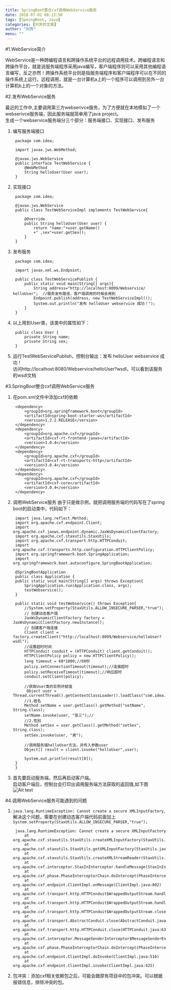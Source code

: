 ```yaml
---
title: SpringBoot整合cxf调用WebService服务
date: 2018-07-02 08:13:58
tags: [SpeingBoot, Java]
categories: [刘芳的文章]
author: "刘芳"
menu: ""
---
```


#1.WebService简介

WebService是一种跨编程语言和跨操作系统平台的远程调用技术。跨编程语言和跨操作平台，就是说服务端程序采用java编写，客户端程序则可以采用其他编程语言编写，反之亦然！跨操作系统平台则是指服务端程序和客户端程序可以在不同的操作系统上运行。远程调用，就是一台计算机a上的一个程序可以调用到另外一台计算机b上的一个对象的方法。

#2.发布WebService服务
  
  最近的工作中,主要调用第三方webserivce服务，为了方便就在本地模拟了一个webserivce服务端，因此服务端就简单用了java project。<br/>
生成一个webservice服务端分三个部分：服务端接口、实现接口、发布服务


1. 编写服务端接口

		package com.idea;

		import javax.jws.WebMethod;

		@javax.jws.WebService
		public interface TestWebService {
			@WebMethod
			String helloUser(User user);
		}
2. 实现接口

		package com.idea;

		@javax.jws.WebService
		public class TestWebServiceImpl implements TestWebService{

			@Override
			public String helloUser(User user) {
				return "name:"+user.getName()
				+" ,sex"+user.getSex();
			}
		}
3. 发布服务

		package com.idea;

		import javax.xml.ws.Endpoint;

		public class TestWebServicePublish {
			public static void main(String[] args){
				String address="http://localhost:8099/Webservice/   helloUser";  //服务发布路径，客户端调用的时候会用到
				Endpoint.publish(address, new TestWebServiceImpl());
				System.out.println("发布 helloUser webservice 成功！");
			}
		}
4. 以上用到User类，该类中的属性如下：


		public class User {
			private String name;
			private String sex;
		}
5. 运行TestWebServicePublish，控制台输出：发布 helloUser webservice 成功！<br/>访问http://localhost:8080/Webservice/helloUser?wsdl，可以看到该服务的wsdl文档


#3.SpringBoot整合cxf调用WebService服务
1. 在pom.xml文件中添加cxf的依赖

		<dependency>
            <groupId>org.springframework.boot</groupId>
            <artifactId>spring-boot-starter-ws</artifactId>
            <version>1.2.2.RELEASE</version>
        </dependency>
		<dependency>
    		<groupId>org.apache.cxf</groupId>
    		<artifactId>cxf-rt-frontend-jaxws</artifactId>
    		<version>3.0.4</version>
		</dependency>
		<dependency>
    		<groupId>org.apache.cxf</groupId>
    		<artifactId>cxf-rt-transports-http</artifactId>
    		<version>3.0.4</version>
		</dependency>
		<dependency>
    		<groupId>org.apache.cxf</groupId>
    		<artifactId>cxf-core</artifactId>
    		<version>3.0.4</version>
		</dependency>

2. 调用WebService服务
由于只是做示例，就把调用服务端的代码写在了spring boot的启动类中，代码如下：


		import java.lang.reflect.Method;
		import org.apache.cxf.endpoint.Client;
		import org.apache.cxf.jaxws.endpoint.dynamic.JaxWsDynamicClientFactory;
		import org.apache.cxf.staxutils.StaxUtils;
		import org.apache.cxf.transport.http.HTTPConduit;
		import org.apache.cxf.transports.http.configuration.HTTPClientPolicy;
		import org.springframework.boot.SpringApplication;
		import org.springframework.boot.autoconfigure.SpringBootApplication;

		@SpringBootApplication
		public class Application {
		public static void main(String[] args) throws Exception{
			SpringApplication.run(Application.class, args);
			testWebservice();
		}
	
		public static void testWebservice() throws Exception{
			//System.setProperty(StaxUtils.ALLOW_INSECURE_PARSER,"true");
			// 创建动态客户端
        	JaxWsDynamicClientFactory factory = JaxWsDynamicClientFactory.newInstance();
        	// 创建客户端连接       
        	Client client = factory.createClient("http://localhost:8099/Webservice/helloUser?wsdl");
        	//设置超时时间
        	HTTPConduit conduit = (HTTPConduit) client.getConduit();
			HTTPClientPolicy policy = new HTTPClientPolicy();
			long timeout = 60*1000;//60秒
			policy.setConnectionTimeout(timeout);//连接超时
			policy.setReceiveTimeout(timeout);//响应超时
			conduit.setClient(policy);
		
			//获取User类的实例并赋值
       		 Object user = Thread.currentThread().getContextClassLoader().loadClass("com.idea.User").newInstance();
			//1.姓名
        	Method setName = user.getClass().getMethod("setName", String.class);
        	setName.invoke(user, "张三");//		    
			//2.性别
	    	Method setSex = user.getClass().getMethod("setSex", String.class);
	    	setSex.invoke(user, "男");		    
	    
	    	//调用服务端helloUser方法，并传入参数user
			Object[] result = client.invoke("helloUser",user);

			System.out.println(result[0]);
		}
		}
3. 首先要启动服务端，然后再启动客户端。<br/>
	启动客户端后，控制台会打印出调用服务端方法获取的返回值,如下图
	![Alt text](/images/webservice1.jpg)

#4.调用WebService服务可能遇到的问题
1. `java.lang.RuntimeException: Cannot create a secure XMLInputFactory`,解决这个问题，需要在创建动态客户端代码前面加上`System.setProperty(StaxUtils.ALLOW_INSECURE_PARSER,"true");`


		java.lang.RuntimeException: Cannot create a secure XMLInputFactory
        	at org.apache.cxf.staxutils.StaxUtils.createXMLInputFactory(StaxUtils.java:315)
        	at org.apache.cxf.staxutils.StaxUtils.getXMLInputFactory(StaxUtils.java:265)
        	at org.apache.cxf.staxutils.StaxUtils.createXMLStreamReader(StaxUtils.java:1701)
        	at org.apache.cxf.interceptor.StaxInInterceptor.handleMessage(StaxInInterceptor.java:123)
        	at org.apache.cxf.phase.PhaseInterceptorChain.doIntercept(PhaseInterceptorChain.java:307)
        	at org.apache.cxf.endpoint.ClientImpl.onMessage(ClientImpl.java:802)
        	at org.apache.cxf.transport.http.HTTPConduit$WrappedOutputStream.handleResponseInternal(HTTPConduit.java:1638)
        	at org.apache.cxf.transport.http.HTTPConduit$WrappedOutputStream.handleResponse(HTTPConduit.java:1527)
        	at org.apache.cxf.transport.http.HTTPConduit$WrappedOutputStream.close(HTTPConduit.java:1330)
        	at org.apache.cxf.transport.AbstractConduit.close(AbstractConduit.java:56)
        	at org.apache.cxf.transport.http.HTTPConduit.close(HTTPConduit.java:638)
        	at org.apache.cxf.interceptor.MessageSenderInterceptor$MessageSenderEndingInterceptor.handleMessage(MessageSenderInterceptor.java:62)
        	at org.apache.cxf.phase.PhaseInterceptorChain.doIntercept(PhaseInterceptorChain.java:307)
        	at org.apache.cxf.endpoint.ClientImpl.doInvoke(ClientImpl.java:516)
        	at org.apache.cxf.endpoint.ClientImpl.invoke(ClientImpl.java:425)

2. 包冲突：添加cxf相关依赖包之后，可能会跟原有项目中的包冲突。可以根据报错信息，排除冲突的包。
